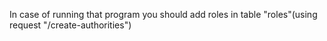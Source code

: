 In case of running that program you should add roles in table "roles"(using request "/create-authorities")
